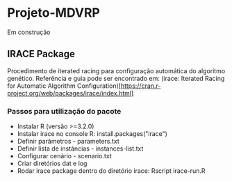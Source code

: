 # Projeto-MDVRP

Em construção

## IRACE Package 
Procedimento de iterated racing para configuração automática do algoritmo genético. Referência e guia pode ser encontrado em:
(irace: Iterated Racing for Automatic Algorithm Configuration)[https://cran.r-project.org/web/packages/irace/index.html]

### Passos para utilização do pacote

- Instalar R (versão >=3.2.0)
- Instalar irace no console R: install.packages("irace")
- Definir parâmetros - parameters.txt
- Definir lista de instâncias - instances-list.txt
- Configurar cenário - scenario.txt
- Criar diretórios dat e log
- Rodar irace package dentro do diretório irace: Rscript irace-run.R
